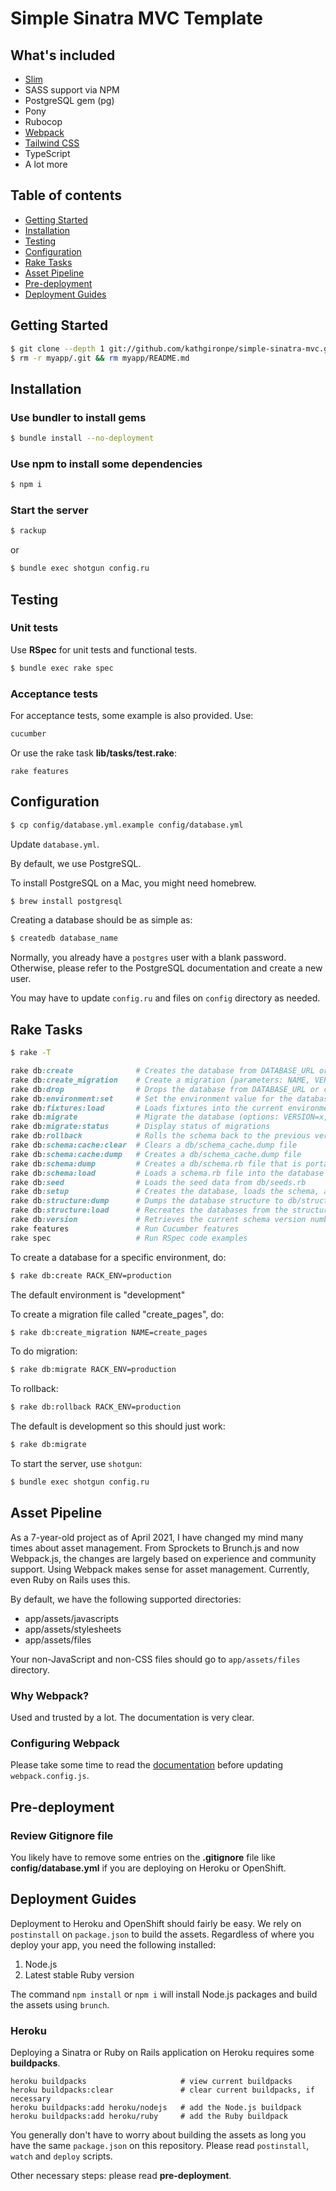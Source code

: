 # Simple Sinatra MVC Template

## What's included

* <a href="http://slim-lang.com/" target="_blank">Slim</a>
* SASS support via NPM
* PostgreSQL gem (pg)
* Pony
* Rubocop
* <a href="https://webpack.js.org/" target="_blank">Webpack</a>
* <a href="https://tailwindcss.com/docs/configuration" target="_blank">Tailwind CSS</a>
* TypeScript
* A lot more

## Table of contents

* [Getting Started](#getting-started)
* [Installation](#installation)
* [Testing](#testing)
* [Configuration](#configuration)
* [Rake Tasks](#rake-tasks)
* [Asset Pipeline](#asset-pipeline)
* [Pre-deployment](#pre-deployment)
* [Deployment Guides](#deployment-guides)


## Getting Started

``` bash
$ git clone --depth 1 git://github.com/kathgironpe/simple-sinatra-mvc.git myapp
$ rm -r myapp/.git && rm myapp/README.md
```

## Installation

### Use bundler to install gems

``` bash
$ bundle install --no-deployment
```

### Use npm to install some dependencies

```bash
$ npm i
```

### Start the server

``` bash
$ rackup
```

or

``` bash
$ bundle exec shotgun config.ru
```

## Testing

### Unit tests

Use **RSpec** for unit tests and functional tests.

``` bash
$ bundle exec rake spec
```

### Acceptance tests

For acceptance tests, some example is also provided. Use:

```bash
cucumber
```

Or use the rake task **lib/tasks/test.rake**:

```
rake features
```

## Configuration

``` bash
$ cp config/database.yml.example config/database.yml
```

Update `database.yml`.


By default, we use PostgreSQL.

To install PostgreSQL on a Mac, you might need homebrew.

```bash
$ brew install postgresql
```

Creating a database should be as simple as:

```bash
$ createdb database_name
```

Normally, you already have a `postgres` user with a blank password. Otherwise, please refer to the PostgreSQL documentation and create a new user.

You may have to update `config.ru` and files on `config` directory as needed.

## Rake Tasks

``` bash
$ rake -T
```

```ruby
rake db:create              # Creates the database from DATABASE_URL or config/database.yml for the current RAILS_ENV (use db:create:all to create all databases in the config). Without R...
rake db:create_migration    # Create a migration (parameters: NAME, VERSION)
rake db:drop                # Drops the database from DATABASE_URL or config/database.yml for the current RAILS_ENV (use db:drop:all to drop all databases in the config). Without RAILS_E...
rake db:environment:set     # Set the environment value for the database
rake db:fixtures:load       # Loads fixtures into the current environment's database
rake db:migrate             # Migrate the database (options: VERSION=x, VERBOSE=false, SCOPE=blog)
rake db:migrate:status      # Display status of migrations
rake db:rollback            # Rolls the schema back to the previous version (specify steps w/ STEP=n)
rake db:schema:cache:clear  # Clears a db/schema_cache.dump file
rake db:schema:cache:dump   # Creates a db/schema_cache.dump file
rake db:schema:dump         # Creates a db/schema.rb file that is portable against any DB supported by Active Record
rake db:schema:load         # Loads a schema.rb file into the database
rake db:seed                # Loads the seed data from db/seeds.rb
rake db:setup               # Creates the database, loads the schema, and initializes with the seed data (use db:reset to also drop the database first)
rake db:structure:dump      # Dumps the database structure to db/structure.sql
rake db:structure:load      # Recreates the databases from the structure.sql file
rake db:version             # Retrieves the current schema version number
rake features               # Run Cucumber features
rake spec                   # Run RSpec code examples
```

To create a database for a specific environment, do:

``` bash
$ rake db:create RACK_ENV=production
```

The default environment is "development"

To create a migration file called "create_pages", do:

``` bash
$ rake db:create_migration NAME=create_pages
```

To do migration:

``` bash
$ rake db:migrate RACK_ENV=production
```

To rollback:

``` bash
$ rake db:rollback RACK_ENV=production
```

The default is development so this should just work:

``` bash
$ rake db:migrate
```

To start the server, use `shotgun`:

```bash
$ bundle exec shotgun config.ru
```

## Asset Pipeline

As a 7-year-old project as of April 2021, I have changed my mind many times about asset management.
From Sprockets to Brunch.js and now Webpack.js, the changes are largely based on experience and community support.
Using Webpack makes sense for asset management. Currently, even Ruby on Rails uses this.

By default, we have the following supported directories:

* app/assets/javascripts
* app/assets/stylesheets
* app/assets/files

Your non-JavaScript and non-CSS files should go to `app/assets/files` directory.


### Why Webpack?

Used and trusted by a lot. The documentation is very clear.

### Configuring Webpack

Please take some time to read the [documentation](https://webpack.js.org/) before updating `webpack.config.js`.

## Pre-deployment

### Review Gitignore file

You likely have to remove some entries on the **.gitignore** file like **config/database.yml** if you are deploying on Heroku or OpenShift.

## Deployment Guides

Deployment to Heroku and OpenShift should fairly be easy. We rely on `postinstall` on `package.json` to build the assets. Regardless of where you deploy your app, you need the following installed:

1. Node.js
2. Latest stable Ruby version

The command `npm install` or `npm i` will install Node.js packages and build the assets using `brunch`.

### Heroku

Deploying a Sinatra or Ruby on Rails application on Heroku requires some **buildpacks**.

```
heroku buildpacks                     # view current buildpacks
heroku buildpacks:clear               # clear current buildpacks, if necessary
heroku buildpacks:add heroku/nodejs   # add the Node.js buildpack
heroku buildpacks:add heroku/ruby     # add the Ruby buildpack
```

You generally don't have to worry about building the assets as long you have the same `package.json` on this repository.
Please read `postinstall`, `watch` and `deploy` scripts.

Other necessary steps: please read **pre-deployment**.
